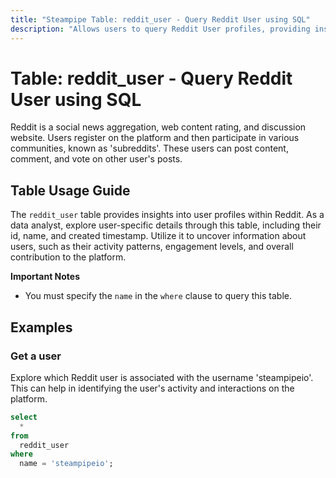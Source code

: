 ```yaml
---
title: "Steampipe Table: reddit_user - Query Reddit User using SQL"
description: "Allows users to query Reddit User profiles, providing insights into user details such as their id, name, and created timestamp."
---
```


# Table: reddit_user - Query Reddit User using SQL

Reddit is a social news aggregation, web content rating, and discussion website. Users register on the platform and then participate in various communities, known as 'subreddits'. These users can post content, comment, and vote on other user's posts.

## Table Usage Guide

The `reddit_user` table provides insights into user profiles within Reddit. As a data analyst, explore user-specific details through this table, including their id, name, and created timestamp. Utilize it to uncover information about users, such as their activity patterns, engagement levels, and overall contribution to the platform.

**Important Notes**
- You must specify the `name` in the `where` clause to query this table.

## Examples

### Get a user
Explore which Reddit user is associated with the username 'steampipeio'. This can help in identifying the user's activity and interactions on the platform.

```sql
select
  *
from
  reddit_user
where
  name = 'steampipeio';
```